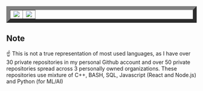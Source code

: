 
<table border="10"><tr>
<td align="center">
  <img src="https://github-readme-stats.vercel.app/api?username=abumq&show_icons=true&count_private=true&include_all_commits=true&hide_border=false">
</td>

<td align="center">
  <img src="https://github-readme-stats.vercel.app/api/top-langs/?username=abumq">
</td>
</tr></table>

## Note
☝️ This is not a true representation of most used languages, as I have over 30 private repositories in my personal Github account and over 50 private repositories spread across 3 personally owned organizations. These repositories use mixture of C++, BASH, SQL, Javascript (React and Node.js) and Python (for ML/AI)

